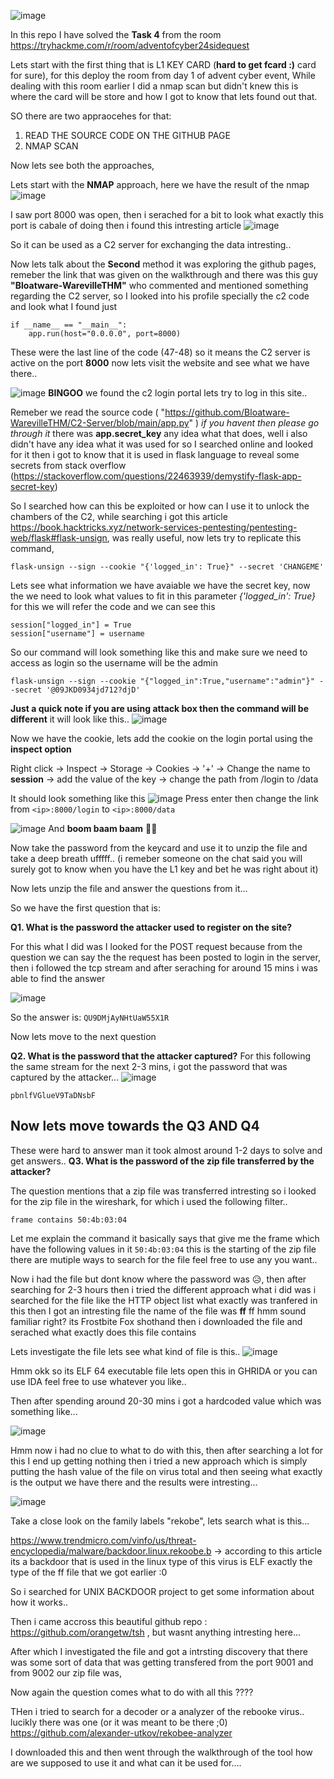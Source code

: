 ![image](https://github.com/user-attachments/assets/1b98a405-c64e-4e3f-9ed1-cedcbe577b03)

In this repo I have solved the **Task 4** from the room https://tryhackme.com/r/room/adventofcyber24sidequest

Lets start with the first thing that is L1 KEY CARD (**hard to get fcard :)** card for sure), for this deploy the room from day 1 of advent cyber event,
While dealing with this room earlier I did a nmap scan but didn't knew this is where the card will be store and how I got to know that lets found out that.

SO there are two appraocehes for that:
1. READ THE SOURCE CODE ON THE GITHUB PAGE
2. NMAP SCAN

Now lets see both the approaches,

Lets start with the **NMAP** approach, here we have the result of the nmap 
![image](https://github.com/user-attachments/assets/918fc478-bd32-408d-a7e6-1d399c6af1bd)

I saw port 8000 was open, then i serached for a bit to look what exactly this port is cabale of doing then i found this intresting article 
![image](https://github.com/user-attachments/assets/ba8514c9-9ba4-4d42-834a-898c4cec708f)

So it can be used as a C2 server for exchanging the data intresting..

Now lets talk about the **Second** method it was exploring the github pages, remeber the link that was given on the walkthrough and there was this guy **"Bloatware-WarevilleTHM"** who commented and mentioned something regarding the C2 server, so I looked into his profile specially the c2 code and look what I found just 

```
if __name__ == "__main__":
    app.run(host="0.0.0.0", port=8000)
```

These were the last line of the code (47-48) so it means the C2 server is active on the port **8000** now lets visit the website and see what we have there..

![image](https://github.com/user-attachments/assets/4e492a70-a93c-4742-a636-21ad930dfa22)
**BINGOO** we found the c2 login portal lets try to log in this site..

Remeber we read the source code ( "https://github.com/Bloatware-WarevilleTHM/C2-Server/blob/main/app.py" ) _if you havent then please go through it_  there was **app.secret_key** any idea what that does, well i also didn't have any idea what it was used for so I searched online and looked for it then i got to know that it is used in flask language to reveal some secrets from stack overflow (https://stackoverflow.com/questions/22463939/demystify-flask-app-secret-key)

So I searched how can this be exploited or how can I use it to unlock the chambers of the C2, while searching i got this article https://book.hacktricks.xyz/network-services-pentesting/pentesting-web/flask#flask-unsign, was really useful, now lets try to replicate this command,
```
flask-unsign --sign --cookie "{'logged_in': True}" --secret 'CHANGEME'
```
Lets see what information we have avaiable we have the secret key, now the we need to look what values to fit in this parameter _{'logged_in': True}_ for this we will refer the code and we can see this
```
session["logged_in"] = True
session["username"] = username
```
So our command will look something like this and make sure we need to access as login so the username will be the admin 
```
flask-unsign --sign --cookie "{"logged_in":True,"username":"admin"}" --secret '@09JKD0934jd712?djD'
```
**Just a quick note if you are using attack box then the command will be different** it will look like this..
![image](https://github.com/user-attachments/assets/a830c573-5884-4952-8ce7-7dc87bf1b67b)

Now we have the cookie, lets add the cookie on the login portal using the **inspect option**

Right click -> Inspect -> Storage -> Cookies -> '+' -> Change the name to **session** -> add the value of the key -> change the path from /login to /data

It should look something like this 
![image](https://github.com/user-attachments/assets/e4029727-2c1f-4795-8476-042165d03ac6)
Press enter then change the link from `<ip>:8000/login` to `<ip>:8000/data`

![image](https://github.com/user-attachments/assets/8b8e7ce9-366d-418b-b65a-bd0abfa761f5)
And **boom baam baam** 🎉🎉

Now take the password from the keycard and use it to unzip the file and take a deep breath ufffff.. (i remeber someone on the chat said you will surely got to know when you have the L1 key and bet he was right about it)

Now lets unzip the file and answer the questions from it...

So we have the first question that is:

**Q1. What is the password the attacker used to register on the site?**

For this what I did was I looked for the POST request because from the question we can say the the request has been posted to login in the server, then i followed the tcp stream and after seraching for around 15 mins i was able to find the answer 

![image](https://github.com/user-attachments/assets/fa8706a4-ae16-44a0-b8b9-2f8ef78b3648)

So the answer is: `QU9DMjAyNHtUaW55X1R`

Now lets move to the next question 

**Q2. What is the password that the attacker captured?**
For this following the same stream for the next 2-3 mins, i got the password that was captured by the attacker...
![image](https://github.com/user-attachments/assets/0c9704a0-fce5-48e7-ba8a-28d15911a2cf)

```
pbnlfVGlueV9TaDNsbF
```

## Now lets move towards the **Q3 AND Q4** 

These were hard to answer man it took almost around 1-2 days to solve and get answers..
**Q3. What is the password of the zip file transferred by the attacker?**

The question mentions that a zip file was transferred intresting so i looked for the zip file in the wireshark, for which i used the following filter..
```
frame contains 50:4b:03:04
```

Let me explain the command it basically says that give me the frame which have the following values in it `50:4b:03:04` this is the starting of the zip file there are mutiple ways to search for the file feel free to use any you want..

Now i had the file but dont know where the password was 😥, then after searching for 2-3 hours then i tried the different approach what i did was i searched for the file like the HTTP object list what exactly was tranfered in this then I got an intresting file the name of the file was **ff** ff hmm sound familiar right? its Frostbite Fox shothand then i downloaded the file and serached what exactly does this file contains 

Lets investigate the file lets see what kind of file is this..
![image](https://github.com/user-attachments/assets/09311f1f-6201-42f3-a548-dab0723dd3c3)

Hmm okk so its ELF 64 executable file lets open this in GHRIDA or you can use IDA feel free to use whatever you like..

Then after spending around 20-30 mins i got a hardcoded value which was something like...

![image](https://github.com/user-attachments/assets/66dd58a1-4f6e-44f2-9999-273f6f6a3806)

Hmm now i had no clue to what to do with this, then after searching a lot for this I end up getting nothing then i tried a new approach which is simply putting the hash value of the file on virus total and then seeing what exactly is the output we have there and the results were intresting...

![image](https://github.com/user-attachments/assets/138ce08a-4676-442b-bdc0-adf34faecc96)

Take a close look on the family labels "rekobe", lets search what is this...

https://www.trendmicro.com/vinfo/us/threat-encyclopedia/malware/backdoor.linux.rekoobe.b -> according to this article its a backdoor that is used in the linux type of this virus is ELF exactly the type of the ff file that we got earlier :0  

So i searched for UNIX BACKDOOR project to get some information about how it works..

Then i came accross this beautiful github repo : https://github.com/orangetw/tsh , but wasnt anything intresting here...

After which I investigated the file and got a intrsting discovery that there was some sort of data that was getting transfered from the port 9001 and from 9002 our zip file was,

Now again the question comes what to do with all this ????

THen i tried to search for a decoder or a analyzer of the rebooke virus.. lucikly there was one (or it was meant to be there ;0)
https://github.com/alexander-utkov/rekobee-analyzer

I downloaded this and then went through the walkthrough of the tool how are we supposed to use it and what can it be used for....



